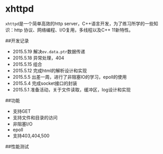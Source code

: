 # xhttpd

`xhttpd`是一个简单高效的http server，C++语言开发，为了练习所学的一些知识：http 协议、网络编程、I/O复用，多线程以及C++ 11新特性。

##开发记录

-	2015.5.19 解决`ev.data.ptr`数据传递
-	2015.5.18 异常处理，404
-	2015.5.15 组合
-	2015.5.12 完成html的解析设计和实现
-	2015.5.5 出差一周，进行了非阻塞IO的学习，epoll的使用
-	2015.5.4 完成socket接口的封装
-	2015.5.1 准备活动，关于文件读取，缓冲区，log设计和实现




##功能

-	支持GET
-	支持文件和目录的访问
-	非阻塞I/O
-	epoll
-	支持403,404,500



##性能测试



